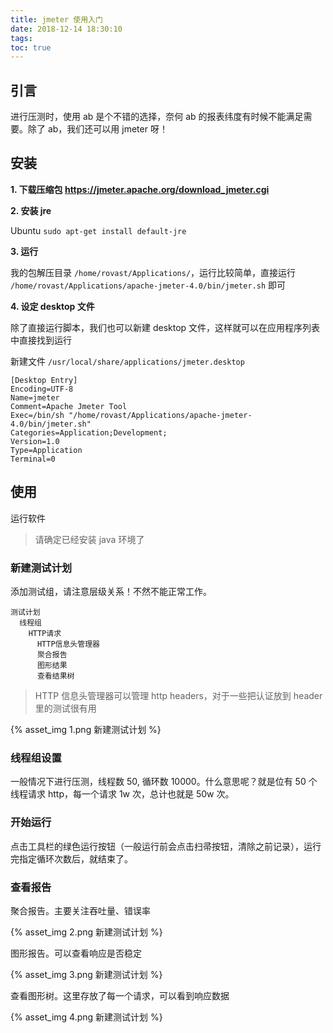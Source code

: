 ```yaml
---
title: jmeter 使用入门
date: 2018-12-14 18:30:10
tags:
toc: true
---
```



## 引言

进行压测时，使用 ab 是个不错的选择，奈何 ab 的报表纬度有时候不能满足需要。除了 ab，我们还可以用 jmeter 呀！

## 安装

**1. 下载压缩包 https://jmeter.apache.org/download_jmeter.cgi**

**2. 安装 jre**

Ubuntu `sudo apt-get install default-jre`

**3. 运行**

我的包解压目录 `/home/rovast/Applications/`，运行比较简单，直接运行 `/home/rovast/Applications/apache-jmeter-4.0/bin/jmeter.sh` 即可

**4. 设定 desktop 文件**

除了直接运行脚本，我们也可以新建 desktop 文件，这样就可以在应用程序列表中直接找到运行

新建文件 `/usr/local/share/applications/jmeter.desktop`

```text
[Desktop Entry]
Encoding=UTF-8
Name=jmeter
Comment=Apache Jmeter Tool
Exec=/bin/sh "/home/rovast/Applications/apache-jmeter-4.0/bin/jmeter.sh"
Categories=Application;Development;
Version=1.0
Type=Application
Terminal=0
```

## 使用

运行软件

> 请确定已经安装 java 环境了

### 新建测试计划

添加测试组，请注意层级关系！不然不能正常工作。

```text
测试计划
  线程组
    HTTP请求
      HTTP信息头管理器
      聚合报告
      图形结果
      查看结果树
```

> HTTP 信息头管理器可以管理 http headers，对于一些把认证放到 header 里的测试很有用

{% asset_img 1.png 新建测试计划 %}

### 线程组设置

一般情况下进行压测，线程数 50, 循环数 10000。什么意思呢？就是位有 50 个线程请求 http，每一个请求 1w 次，总计也就是 50w 次。

### 开始运行

点击工具栏的绿色运行按钮（一般运行前会点击扫帚按钮，清除之前记录），运行完指定循环次数后，就结束了。

### 查看报告

聚合报告。主要关注吞吐量、错误率

{% asset_img 2.png 新建测试计划 %}

图形报告。可以查看响应是否稳定

{% asset_img 3.png 新建测试计划 %}

查看图形树。这里存放了每一个请求，可以看到响应数据

{% asset_img 4.png 新建测试计划 %}